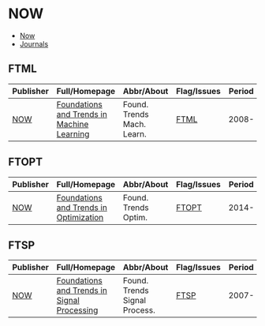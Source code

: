 # NOW

- [Now](https://www.nowpublishers.com/)
- [Journals](https://www.nowpublishers.com/Journal)

## FTML

|Publisher|Full/Homepage|Abbr/About|Flag/Issues|Period|Top|CCF|CAS|JCR|IF|Type|
|-        |-            |-         |-          |-     |-  |-  |-  |-  |- |-   |
|[NOW](https://www.nowpublishers.com/)|[Foundations and Trends in Machine Learning](https://www.nowpublishers.com/MAL)|Found. Trends Mach. Learn.|[FTML](https://www.nowpublishers.com/MAL)|2008-|True||1||65.3||

## FTOPT

|Publisher|Full/Homepage|Abbr/About|Flag/Issues|Period|Top|CCF|CAS|JCR|IF|Type|
|-        |-            |-         |-          |-     |-  |-  |-  |-  |- |-   |
|[NOW](https://www.nowpublishers.com/)|[Foundations and Trends in Optimization](https://www.nowpublishers.com/OPT)|Found. Trends Optim.|[FTOPT](https://www.nowpublishers.com/OPT)|2014-|False||||||

## FTSP

|Publisher|Full/Homepage|Abbr/About|Flag/Issues|Period|Top|CCF|CAS|JCR|IF|Type|
|-        |-            |-         |-          |-     |-  |-  |-  |-  |- |-   |
|[NOW](https://www.nowpublishers.com/)|[Foundations and Trends in Signal Processing](https://www.nowpublishers.com/SIG)|Found. Trends Signal Process.|[FTSP](https://www.nowpublishers.com/SIG)|2007-|False||4||1.7||

